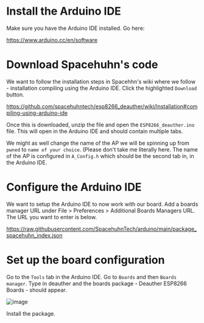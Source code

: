 # Install the Arduino IDE

Make sure you have the Arduino IDE installed. Go here:

https://www.arduino.cc/en/software

# Download Spacehuhn's code

We want to follow the installation steps in Spacehhn's wiki where we follow - installation compiling using the Arduino IDE.
Click the highlighted `Download` button.

https://github.com/spacehuhntech/esp8266_deauther/wiki/Installation#compiling-using-arduino-ide

Once this is downloaded, unzip the file and open the `ESP8266_deauther.ino` file. This will open in the Arduino IDE and should contain multiple tabs.

We might as well change the name of the AP we will be spinning up from `pwned` to `name of your choice`. (Please don't take me literally here.
The name of the AP is configured in `A_Config.h` which should be the second tab in, in the Arduino IDE.

# Configure the Arduino IDE

We want to setup the Arduino IDE to now work with our board. Add a boards manager URL under File > Preferences > Additional Boards Managers URL. 
The URL you want to enter is below.

https://raw.githubusercontent.com/SpacehuhnTech/arduino/main/package_spacehuhn_index.json

# Set up the board configuration

Go to the `Tools` tab in the Arduino IDE.
Go to `Boards` and then `Boards manager`.
Type in deauther and the boards package - Deauther ESP8266 Boards - should appear.

![image](https://user-images.githubusercontent.com/22979329/141211103-c3606b3d-b751-44e1-b773-c088449c21ca.png)

Install the package.


